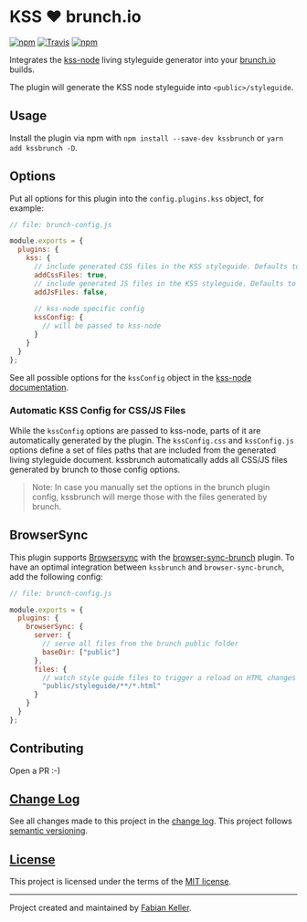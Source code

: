 # KSS ♥ brunch.io

[![npm](https://img.shields.io/npm/v/kssbrunch.svg)](https://www.npmjs.com/package/kssbrunch)
[![Travis](https://img.shields.io/travis/FaKeller/kss-brunch.svg)](https://travis-ci.org/FaKeller/kss-brunch)
[![npm](https://img.shields.io/npm/l/kssbrunch.svg)](https://www.npmjs.com/package/kssbrunch)

Integrates the [kss-node](https://github.com/kss-node/kss-node) living styleguide generator into your [brunch.io](http://brunch.io/) builds.

The plugin will generate the KSS node styleguide into `<public>/styleguide`.


## Usage

Install the plugin via npm with `npm install --save-dev kssbrunch` or `yarn add kssbrunch -D`.


## Options

Put all options for this plugin into the `config.plugins.kss` object, for example:


```javascript
// file: brunch-config.js

module.exports = {
  plugins: {
    kss: {
      // include generated CSS files in the KSS styleguide. Defaults to true. 
      addCssFiles: true,
      // include generated JS files in the KSS styleguide. Defaults to true.
      addJsFiles: false,
      
      // kss-node specific config
      kssConfig: {
        // will be passed to kss-node
      }
    }
  }
};
```

See all possible options for the `kssConfig` object in the [kss-node documentation](https://github.com/kss-node/kss-node#using-the-command-line-tool).

### Automatic KSS Config for CSS/JS Files

While the `kssConfig` options are passed to kss-node, parts of it are automatically generated by the plugin.
The `kssConfig.css` and `kssConfig.js` options define a set of files paths that are included from the generated living styleguide document.
kssbrunch automatically adds all CSS/JS files generated by brunch to those config options.

> Note: In case you manually set the options in the brunch plugin config, kssbrunch will merge those with the files generated by brunch. 


## BrowserSync

This plugin supports [Browsersync](https://browsersync.io/) with the [browser-sync-brunch](https://github.com/ocombe/browser-sync-brunch) plugin.
To have an optimal integration between `kssbrunch` and `browser-sync-brunch`, add the following config:

```javascript
// file: brunch-config.js

module.exports = {
  plugins: {
    browserSync: {
      server: {
        // serve all files from the brunch public folder
        baseDir: ["public"]
      },
      files: {
        // watch style guide files to trigger a reload on HTML changes 
        "public/styleguide/**/*.html"
      }
    }
  }
};
```


## Contributing

Open a PR :-)


## [Change Log](CHANGELOG.md)

See all changes made to this project in the [change log](CHANGELOG.md). This project follows [semantic versioning](http://semver.org/).


## [License](LICENSE)

This project is licensed under the terms of the [MIT license](LICENSE).


---

Project created and maintained by [Fabian Keller](http://www.fabian-keller.de).
